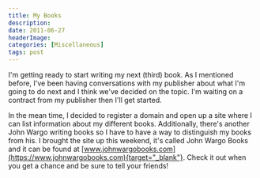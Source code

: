 ```yaml
---
title: My Books
description: 
date: 2011-06-27
headerImage: 
categories: [Miscellaneous]
tags: post
---
```


I'm getting ready to start writing my next (third) book. As I mentioned before, I've been having conversations with my publisher about what I'm going to do next and I think we've decided on the topic. I'm waiting on a contract from my publisher then I'll get started.

In the mean time, I decided to register a domain and open up a site where I can list information about my different books. Additionally, there's another John Wargo writing books so I have to have a way to distinguish my books from his. I brought the site up this weekend, it's called John Wargo Books and it can be found at [www.johnwargobooks.com](https://www.johnwargobooks.com){target="_blank"}. Check it out when you get a chance and be sure to tell your friends! 